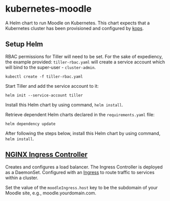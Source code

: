 # kubernetes-moodle

A Helm chart to run Moodle on Kubernetes. This chart expects that a Kubernetes cluster has been provisioned and
configured by [kops](https://github.com/kubernetes/kops).

## Setup Helm

RBAC permissions for Tiller will need to be set. For the sake of expediency, the example provided: `tiller-rbac.yaml`
will create a service account which will bind to the super-user - `cluster-admin`.

```
kubectl create -f tiller-rbac.yaml
```

Start Tiller and add the service account to it:

```
helm init --service-account tiller
```

Install this Helm chart by using command, `helm install`.

Retrieve dependent Helm charts declared in the `requirements.yaml` file:
```
helm dependency update
```

After following the steps below, install this Helm chart by using command, `helm install`.

## [NGINX Ingress Controller](https://github.com/kubernetes/ingress-nginx)
Creates and configures a load balancer. The Ingress Controller is deployed as a
DaemonSet. Configured with an [Ingress](https://kubernetes.io/docs/concepts/services-networking/ingress/) to route
traffic to services within a cluster.

Set the value of the `moodleIngress.host` key to be the subdomain of your Moodle site, e.g., moodle.yourdomain.com.
